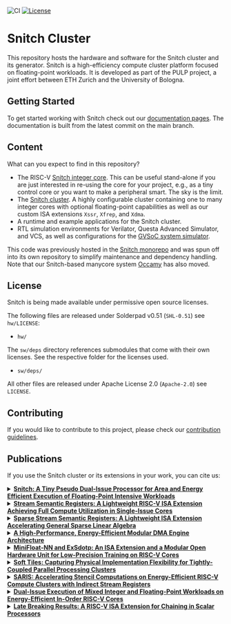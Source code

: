 ![CI](https://github.com/pulp-platform/snitch_cluster/actions/workflows/ci.yml/badge.svg)
[![License](https://img.shields.io/badge/License-Apache%202.0-blue.svg)](https://opensource.org/licenses/Apache-2.0)

# Snitch Cluster

This repository hosts the hardware and software for the Snitch cluster and its generator. Snitch is a high-efficiency compute cluster platform focused on floating-point workloads. It is developed as part of the PULP project, a joint effort between ETH Zurich and the University of Bologna.

## Getting Started

To get started working with Snitch check out our [documentation pages](https://pulp-platform.github.io/snitch_cluster). The documentation is built from the latest commit on the main branch.

## Content

What can you expect to find in this repository?

- The RISC-V [Snitch integer core](https://pulp-platform.github.io/snitch_cluster/rm/snitch.html). This can be useful stand-alone if you are just interested in re-using the core for your project, e.g., as a tiny control core or you want to make a peripheral smart. The sky is the limit.
- The [Snitch cluster](https://pulp-platform.github.io/snitch_cluster/rm/snitch_cluster.html). A highly configurable cluster containing one to many integer cores with optional floating-point capabilities as well as our custom ISA extensions `Xssr`, `Xfrep`, and `Xdma`.
- A runtime and example applications for the Snitch cluster.
- RTL simulation environments for Verilator, Questa Advanced Simulator, and VCS, as well as configurations for the [GVSoC system simulator](https://github.com/gvsoc/gvsoc).

This code was previously hosted in the [Snitch monorepo](https://github.com/pulp-platform/snitch) and was spun off into its own repository to simplify maintenance and dependency handling. Note that our Snitch-based manycore system [Occamy](https://github.com/pulp-platform/occamy) has also moved.

## License

Snitch is being made available under permissive open source licenses.

The following files are released under Solderpad v0.51 (`SHL-0.51`) see `hw/LICENSE`:

- `hw/`

The `sw/deps` directory references submodules that come with their own
licenses. See the respective folder for the licenses used.

- `sw/deps/`

All other files are released under Apache License 2.0 (`Apache-2.0`) see `LICENSE`.

## Contributing

If you would like to contribute to this project, please check our [contribution guidelines](CONTRIBUTING.md).


## Publications

<!--start-publications-->

If you use the Snitch cluster or its extensions in your work, you can cite us:

<details>
<summary><b><a href="https://doi.org/10.1109/TC.2020.3027900">Snitch: A Tiny Pseudo Dual-Issue Processor for Area and Energy Efficient Execution of Floating-Point Intensive Workloads</a></a></b></summary>
<p>

```
@ARTICLE{zaruba2021snitch,
  author={Zaruba, Florian and Schuiki, Fabian and Hoefler, Torsten and Benini, Luca},
  journal={IEEE Transactions on Computers}, 
  title={Snitch: A Tiny Pseudo Dual-Issue Processor for Area and Energy Efficient Execution of Floating-Point Intensive Workloads}, 
  year={2021},
  volume={70},
  number={11},
  pages={1845-1860},
  doi={10.1109/TC.2020.3027900}
}
```

</p>
</details>

<details>
<summary><b><a href="https://doi.org/10.1109/TC.2020.2987314">Stream Semantic Registers: A Lightweight RISC-V ISA Extension Achieving Full Compute Utilization in Single-Issue Cores</a></b></summary>
<p>

```
@ARTICLE{schuiki2021ssr,
  author={Schuiki, Fabian and Zaruba, Florian and Hoefler, Torsten and Benini, Luca},
  journal={IEEE Transactions on Computers}, 
  title={Stream Semantic Registers: A Lightweight RISC-V ISA Extension Achieving Full Compute Utilization in Single-Issue Cores}, 
  year={2021},
  volume={70},
  number={2},
  pages={212-227},
  doi={10.1109/TC.2020.2987314}
}
```

</p>
</details>

<details>
<summary><b><a href="https://doi.org/10.1109/TPDS.2023.3322029">Sparse Stream Semantic Registers: A Lightweight ISA Extension Accelerating General Sparse Linear Algebra</a></b></summary>
<p>

```
@ARTICLE{scheffler2023sparsessr,
  author={Scheffler, Paul and Zaruba, Florian and Schuiki, Fabian and Hoefler, Torsten and Benini, Luca},
  journal={IEEE Transactions on Parallel and Distributed Systems}, 
  title={Sparse Stream Semantic Registers: A Lightweight ISA Extension Accelerating General Sparse Linear Algebra}, 
  year={2023},
  volume={34},
  number={12},
  pages={3147-3161},
  doi={10.1109/TPDS.2023.3322029}
}
```

</p>
</details>

<details>
<summary><b><a href="https://doi.org/10.1109/TC.2023.3329930">A High-Performance, Energy-Efficient Modular DMA Engine Architecture</a></b></summary>
<p>

```
@ARTICLE{benz2024idma,
  author={Benz, Thomas and Rogenmoser, Michael and Scheffler, Paul and Riedel, Samuel and Ottaviano, Alessandro and Kurth, Andreas and Hoefler, Torsten and Benini, Luca},
  journal={IEEE Transactions on Computers}, 
  title={A High-Performance, Energy-Efficient Modular DMA Engine Architecture}, 
  year={2024},
  volume={73},
  number={1},
  pages={263-277},
  doi={10.1109/TC.2023.3329930}
}
```

</p>
</details>

<details>
<summary><b><a href="https://doi.org/10.1109/ARITH54963.2022.00010">MiniFloat-NN and ExSdotp: An ISA Extension and a Modular Open Hardware Unit for Low-Precision Training on RISC-V Cores</a></b></summary>
<p>

```
@INPROCEEDINGS{bertaccini2022minifloat,
  author={Bertaccini, Luca and Paulin, Gianna and Fischer, Tim and Mach, Stefan and Benini, Luca},
  booktitle={2022 IEEE 29th Symposium on Computer Arithmetic (ARITH)}, 
  title={MiniFloat-NN and ExSdotp: An ISA Extension and a Modular Open Hardware Unit for Low-Precision Training on RISC-V Cores}, 
  year={2022},
  volume={},
  number={},
  pages={1-8},
  doi={10.1109/ARITH54963.2022.00010}
}
```

</p>
</details>

<details>
<summary><b><a href="https://doi.org/10.1109/ISVLSI54635.2022.00021">Soft Tiles: Capturing Physical Implementation Flexibility for Tightly-Coupled Parallel Processing Clusters</a></b></summary>
<p>

```
@INPROCEEDINGS{paulin2022softtiles,
  author={Paulin, Gianna and Cavalcante, Matheus and Scheffler, Paul and Bertaccini, Luca and Zhang, Yichao and Gürkaynak, Frank and Benini, Luca},
  booktitle={2022 IEEE Computer Society Annual Symposium on VLSI (ISVLSI)}, 
  title={Soft Tiles: Capturing Physical Implementation Flexibility for Tightly-Coupled Parallel Processing Clusters}, 
  year={2022},
  volume={},
  number={},
  pages={44-49},
  doi={10.1109/ISVLSI54635.2022.00021}
}
```

</p>
</details>

<details>
<summary><b><a href="https://doi.org/10.1145/3649329.3658494">SARIS: Accelerating Stencil Computations on Energy-Efficient RISC-V Compute Clusters with Indirect Stream Registers</a></b></summary>
<p>

```
@INPROCEEDINGS{scheffler2024saris,
  author={Paul Scheffler and Luca Colagrande and Luca Benini},
  title={SARIS: Accelerating Stencil Computations on Energy-Efficient RISC-V Compute Clusters with Indirect Stream Registers},
  booktitle = {Proceedings of the 61st ACM/IEEE Design Automation Conference},
  year={2024},
  doi = {10.1145/3649329.3658494}
}
```

</p>
</details>

<details>
<summary><b><a href="https://arxiv.org/abs/2503.20590">Dual-Issue Execution of Mixed Integer and Floating-Point Workloads on Energy-Efficient In-Order RISC-V Cores</a></b></summary>
<p>

```
@misc{colagrande2025copift,
  title={Dual-Issue Execution of Mixed Integer and Floating-Point Workloads on Energy-Efficient In-Order RISC-V Cores},
  author={Luca Colagrande and Luca Benini},
  year={2025},
  eprint={2503.20590},
  archivePrefix={arXiv},
  primaryClass={cs.AR},
  url={https://arxiv.org/abs/2503.20590}
}
```

</p>
</details>

<details>
<summary><b><a href="https://arxiv.org/abs/2503.20609">Late Breaking Results: A RISC-V ISA Extension for Chaining in Scalar Processors</a></b></summary>
<p>

```
@misc{colagrande2025chaining,
  title={Late Breaking Results: A RISC-V ISA Extension for Chaining in Scalar Processors},
  author={Luca Colagrande and Jayanth Jonnalagadda and Luca Benini},
  year={2025},
  eprint={2503.20609},
  archivePrefix={arXiv},
  primaryClass={cs.AR},
  url={https://arxiv.org/abs/2503.20609}
}
```

</p>
</details>

<!--end-publications-->
